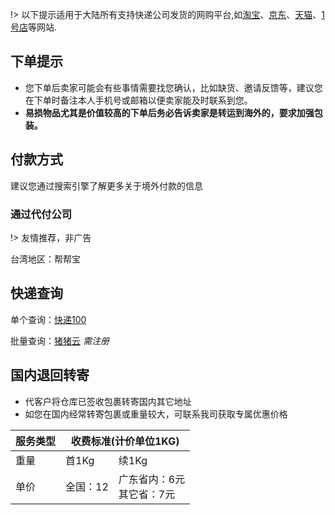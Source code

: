 !> 以下提示适用于大陆所有支持快递公司发货的网购平台,如[淘宝](https://www.taobao.com)、[京东](https://www.jd.com)、[天猫](https://www.tmall.com)、[1号店](https://www.yhd.com/)等网站.

## 下单提示
- 您下单后卖家可能会有些事情需要找您确认，比如缺货、邀请反馈等，建议您在下单时备注本人手机号或邮箱以便卖家能及时联系到您。
- **易损物品尤其是价值较高的下单后务必告诉卖家是转运到海外的，要求加强包装。**

## 付款方式
建议您通过搜索引擎了解更多关于境外付款的信息

<!-- ### 通过我们代付
- 代付服务让您如同国内自然人身份般开展一般货币往来活动
- 常见代付情景：网络购物、实时转账（银行/支付宝)、国内运费代付
- 金额较大或有特别付款要求将产生额外费用时实报实销

<table>
  <thead>
    <tr>
      <th >服务类型</th>
      <th colspan="2">收费标准</th>
    </tr> 
  </thead>
  <tbody>
    <tr>
      <td>代付金额</td>
      <td>200元内</td>
      <td>20000元内</td>
    </tr>
    <tr>
      <td>费率</td>
      <td>免费</td>
      <td>千分之五费率，50元封顶</td>
    </tr>
  </tbody>
</table> -->

### 通过代付公司

!> 友情推荐，非广告

台湾地区：帮帮宝

## 快递查询
单个查询：[快递100](http://www.kuaidi100.com/)

批量查询：[猪猪云](http://yun.zhuzhufanli.com/) *需注册*

## 国内退回转寄
- 代客户将仓库已签收包裹转寄国内其它地址
- 如您在国内经常转寄包裹或重量较大，可联系我司获取专属优惠价格

<table>
  <thead>
    <tr>
      <th >服务类型</th>
      <th colspan="2">收费标准(计价单位1KG)</th>
    </tr> 
  </thead>
  <tbody>
    <tr>
      <td>重量</td>
      <td>首1Kg</td>
      <td>续1Kg</td>
    </tr>
    <tr>
      <td>单价</td>
      <td>全国：12</td>
      <td>广东省内：6元<br />其它省：7元</td>
    </tr>
  </tbody>
</table>